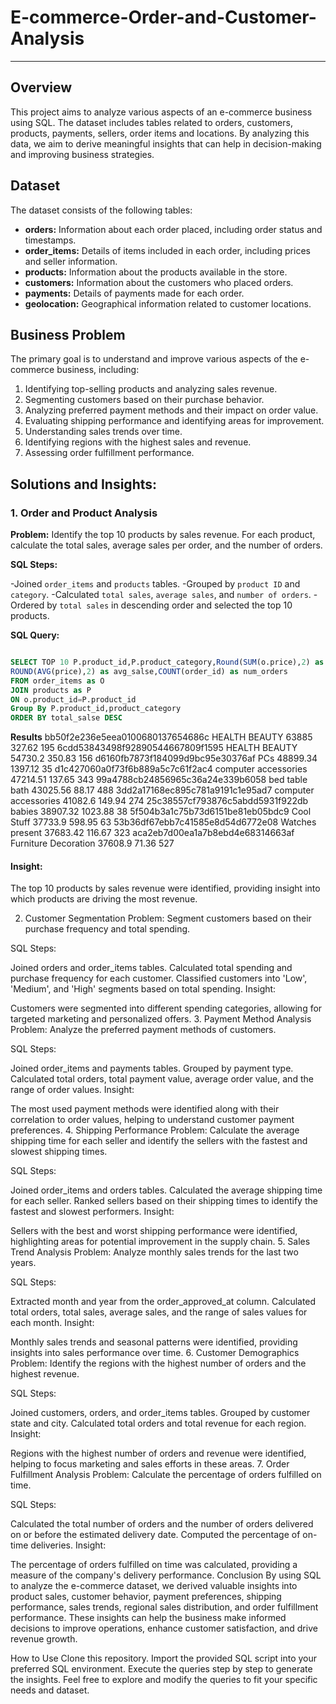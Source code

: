 # E-commerce-Order-and-Customer-Analysis
----------------------------------------------
## Overview
This project aims to analyze various aspects of an e-commerce business using SQL. The dataset includes tables related to orders, customers, products, payments, sellers, order items and locations. By analyzing this data, we aim to derive meaningful insights that can help in decision-making and improving business strategies.

## Dataset
The dataset consists of the following tables:

- **orders:** Information about each order placed, including order status and timestamps.
- **order_items:** Details of items included in each order, including prices and seller information.
- **products:** Information about the products available in the store.
- **customers:** Information about the customers who placed orders.
- **payments:** Details of payments made for each order.
- **geolocation:** Geographical information related to customer locations.

## Business Problem
The primary goal is to understand and improve various aspects of the e-commerce business, including:

1. Identifying top-selling products and analyzing sales revenue.
2. Segmenting customers based on their purchase behavior.
3. Analyzing preferred payment methods and their impact on order value.
4. Evaluating shipping performance and identifying areas for improvement.
5. Understanding sales trends over time.
6. Identifying regions with the highest sales and revenue.
7. Assessing order fulfillment performance.
   
## Solutions and Insights:
### 1. Order and Product Analysis
**Problem:** Identify the top 10 products by sales revenue. For each product, calculate the total sales, average sales per order, and the number of orders.

**SQL Steps:**

-Joined `order_items` and `products` tables.
-Grouped by `product ID` and `category`.
-Calculated `total sales`, `average sales`, and `number of orders`.
-Ordered by `total sales` in descending order and selected the top 10 products.

**SQL Query:**
```sql

SELECT TOP 10 P.product_id,P.product_category,Round(SUM(o.price),2) as total_salse,
ROUND(AVG(price),2) as avg_salse,COUNT(order_id) as num_orders
FROM order_items as O
JOIN products as P
ON o.product_id=P.product_id
Group By P.product_id,product_category
ORDER BY total_salse DESC
```
**Results**
bb50f2e236e5eea0100680137654686c	HEALTH BEAUTY	63885	327.62	195
6cdd53843498f92890544667809f1595	HEALTH BEAUTY	54730.2	350.83	156
d6160fb7873f184099d9bc95e30376af	PCs	48899.34	1397.12	35
d1c427060a0f73f6b889a5c7c61f2ac4	computer accessories	47214.51	137.65	343
99a4788cb24856965c36a24e339b6058	bed table bath	43025.56	88.17	488
3dd2a17168ec895c781a9191c1e95ad7	computer accessories	41082.6	149.94	274
25c38557cf793876c5abdd5931f922db	babies	38907.32	1023.88	38
5f504b3a1c75b73d6151be81eb05bdc9	Cool Stuff	37733.9	598.95	63
53b36df67ebb7c41585e8d54d6772e08	Watches present	37683.42	116.67	323
aca2eb7d00ea1a7b8ebd4e68314663af	Furniture Decoration	37608.9	71.36	527

#### Insight:
The top 10 products by sales revenue were identified, providing insight into which products are driving the most revenue.

2. Customer Segmentation
Problem: Segment customers based on their purchase frequency and total spending.

SQL Steps:

Joined orders and order_items tables.
Calculated total spending and purchase frequency for each customer.
Classified customers into 'Low', 'Medium', and 'High' segments based on total spending.
Insight:

Customers were segmented into different spending categories, allowing for targeted marketing and personalized offers.
3. Payment Method Analysis
Problem: Analyze the preferred payment methods of customers.

SQL Steps:

Joined order_items and payments tables.
Grouped by payment type.
Calculated total orders, total payment value, average order value, and the range of order values.
Insight:

The most used payment methods were identified along with their correlation to order values, helping to understand customer payment preferences.
4. Shipping Performance
Problem: Calculate the average shipping time for each seller and identify the sellers with the fastest and slowest shipping times.

SQL Steps:

Joined order_items and orders tables.
Calculated the average shipping time for each seller.
Ranked sellers based on their shipping times to identify the fastest and slowest performers.
Insight:

Sellers with the best and worst shipping performance were identified, highlighting areas for potential improvement in the supply chain.
5. Sales Trend Analysis
Problem: Analyze monthly sales trends for the last two years.

SQL Steps:

Extracted month and year from the order_approved_at column.
Calculated total orders, total sales, average sales, and the range of sales values for each month.
Insight:

Monthly sales trends and seasonal patterns were identified, providing insights into sales performance over time.
6. Customer Demographics
Problem: Identify the regions with the highest number of orders and the highest revenue.

SQL Steps:

Joined customers, orders, and order_items tables.
Grouped by customer state and city.
Calculated total orders and total revenue for each region.
Insight:

Regions with the highest number of orders and revenue were identified, helping to focus marketing and sales efforts in these areas.
7. Order Fulfillment Analysis
Problem: Calculate the percentage of orders fulfilled on time.

SQL Steps:

Calculated the total number of orders and the number of orders delivered on or before the estimated delivery date.
Computed the percentage of on-time deliveries.
Insight:

The percentage of orders fulfilled on time was calculated, providing a measure of the company's delivery performance.
Conclusion
By using SQL to analyze the e-commerce dataset, we derived valuable insights into product sales, customer behavior, payment preferences, shipping performance, sales trends, regional sales distribution, and order fulfillment performance. These insights can help the business make informed decisions to improve operations, enhance customer satisfaction, and drive revenue growth.

How to Use
Clone this repository.
Import the provided SQL script into your preferred SQL environment.
Execute the queries step by step to generate the insights.
Feel free to explore and modify the queries to fit your specific needs and dataset.
